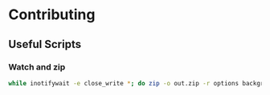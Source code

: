 # Contributing

## Useful Scripts

### Watch and zip

```bash
while inotifywait -e close_write *; do zip -o out.zip -r options background.js LICENSE manifest.json; done
```

